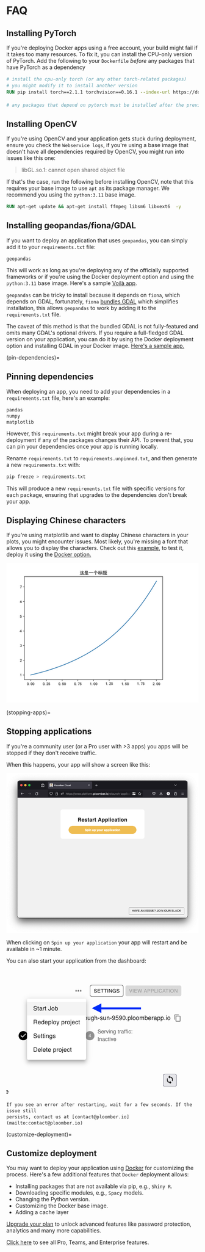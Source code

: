 # FAQ

## Installing PyTorch

If you're deploying Docker apps using a free account, your build might fail if it takes too many resources. To fix it, you can install the CPU-only version of PyTorch. Add the following to your `Dockerfile` *before* any packages that have PyTorch as a dependency

```Dockerfile
# install the cpu-only torch (or any other torch-related packages)
# you might modify it to install another version
RUN pip install torch==2.1.1 torchvision==0.16.1 --index-url https://download.pytorch.org/whl/cpu

# any packages that depend on pytorch must be installed after the previous RUN command
```

## Installing OpenCV

If you're using OpenCV and your application gets stuck during deployment, ensure you check the `Webservice logs`, if you're using a base image that doesn't have all dependencies required by OpenCV, you might run into issues like this one:

> libGL.so.1: cannot open shared object file

If that's the case, run the following before installing OpenCV, note that this requires your base image to use `apt` as its package manager. We recommend you using the `python:3.11` base image.

```Dockerfile
RUN apt-get update && apt-get install ffmpeg libsm6 libxext6  -y
```

## Installing geopandas/fiona/GDAL

If you want to deploy an application that uses `geopandas`, you can simply add it
to your `requirements.txt` file:

```
geopandas
```

This will work as long as you're deploying any of the officially supported frameworks
or if you're using the Docker deployment option and using the `python:3.11` base image.
Here's a sample [Voilà app](https://github.com/ploomber/doc/tree/main/examples/voila/geopandas).

`geopandas` can be tricky to install because it depends on `fiona`, which depends
on GDAL, fortunately, `fiona` [bundles GDAL](https://fiona.readthedocs.io/en/stable/README.html#installation)
which simplifies installation, this allows `geopandas` to work by adding it to the `requirements.txt` file.

The caveat of this method is that the bundled GDAL is not fully-featured and omits
many GDAL's optional drivers. If you require a full-fledged GDAL version on your
application, you can do it by using the Docker deployment option and installing
GDAL in your Docker image. [Here's a sample app.](https://github.com/ploomber/doc/tree/main/examples/voila/gdal)

(pin-dependencies)=
## Pinning dependencies

When deploying an app, you need to add your dependencies in a `requirements.txt` file,
here's an example:

```
pandas
numpy
matplotlib
```

However, this `requirements.txt` might break your app during a re-deployment if any of
the packages changes their API. To prevent that, you can
pin your dependencies once your app is running locally.

Rename `requirements.txt` to `requirements.unpinned.txt`, and
then generate a new `requirements.txt` with:

```sh
pip freeze > requirements.txt
```

This will produce a new `requirements.txt` file with specific versions
for each package, ensuring that upgrades to the dependencies don't break your app.

## Displaying Chinese characters

If you're using matplotlib and want to display Chinese characters in your plots,
you might encounter issues. Most likely, you're missing a font that allows you
to display the characters. Check out this
[example](https://github.com/ploomber/doc/tree/main/examples/docker/matplotlib-chinese),
to test it, deploy it using the [Docker option.](../apps/docker.md)

![](../static/faq/matplotlib-chinese.png)

(stopping-apps)=
## Stopping applications

If you're a community user (or a Pro user with >3 apps) you apps will be stopped if
they don't receive traffic.

When this happens, your app will show a screen like this:

![](../static/faq/start-app-public.png)

When clicking on `Spin up your application` your app will restart and be available
in ~1 minute.

You can also start your application from the dashboard:


![](../static/faq/start-app-dashboard.png)

```{note}
If you see an error after restarting, wait for a few seconds. If the issue still
persists, contact us at [contact@ploomber.io](mailto:contact@ploomber.io)
```

(customize-deployment)=
## Customize deployment

You may want to deploy your application using [Docker](../apps/docker.md) for customizing the process. 
Here's a few additional features that `Docker` deployment allows:

* Installing packages that are not available via pip, e.g., `Shiny R`.
* Downloading specific modules, e.g., `Spacy` models.
* Changing the Python version.
* Customizing the Docker base image.
* Adding a cache layer

[Upgrade your plan](https://ploomber.io/pricing/) to unlock advanced features like password protection, analytics and many more capabilities.

[Click here](../pricing/overview.md) to see all Pro, Teams, and Enterprise features.
